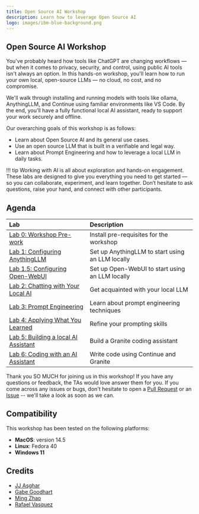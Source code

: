 ```yaml
---
title: Open Source AI Workshop
description: Learn how to leverage Open Source AI
logo: images/ibm-blue-background.png
---
```


## Open Source AI Workshop

You've probably heard how tools like ChatGPT are changing workflows — but when it comes to privacy, security, and control, using public AI tools isn't always an option. In this hands-on workshop, you'll learn how to run your own local, open-source LLMs — no cloud, no cost, and no compromise.

We'll walk through installing and running models with tools like ollama, AnythingLLM, and Continue using familiar environments like VS Code. By the end, you'll have a fully functional local AI assistant, ready to support your work securely and offline.

Our overarching goals of this workshop is as follows:

* Learn about Open Source AI and its general use cases.
* Use an open source LLM that is built in a verifiable and legal way.
* Learn about Prompt Engineering and how to leverage a local LLM in daily tasks.

!!! tip
    Working with AI is all about exploration and hands-on engagement. These labs are designed to give you everything you need to get started — so you can collaborate, experiment, and learn together. Don’t hesitate to ask questions, raise your hand, and connect with other participants.

## Agenda

| Lab  | Description  |
| :--- | :--- |
| [Lab 0: Workshop Pre-work](pre-work/README.md) | Install pre-requisites for the workshop |
| [Lab 1: Configuring AnythingLLM](lab-1/README.md) | Set up AnythingLLM to start using an LLM locally |
| [Lab 1.5: Configuring Open-WebUI](lab-1.5/README.md) | Set up Open-WebUI to start using an LLM locally |
| [Lab 2: Chatting with Your Local AI](lab-2/README.md) | Get acquainted with your local LLM |
| [Lab 3: Prompt Engineering](lab-3/README.md) | Learn about prompt engineering techniques |
| [Lab 4: Applying What You Learned](lab-4/README.md) | Refine your prompting skills |
| [Lab 5: Building a local AI Assistant](lab-5/README.md) | Build a Granite coding assistant |
| [Lab 6: Coding with an AI Assistant](lab-6/README.md) | Write code using Continue and Granite |

Thank you SO MUCH for joining us in this workshop! If you have any questions or feedback,
the TAs would love answer them for you. If you come across any issues or bugs, don't hesitate
to open a [Pull Request](https://github.com/IBM/opensource-ai-workshop/pulls) or an
[Issue](https://github.com/IBM/opensource-ai-workshop/issues/new) -- we'll take a look as soon as we can.

## Compatibility

This workshop has been tested on the following platforms:

* **MacOS**: version 14.5
* **Linux**: Fedora 40
* **Windows 11**

## Credits

* [JJ Asghar](https://github.com/jjasghar)
* [Gabe Goodhart](https://github.com/gabe-l-hart)
* [Ming Zhao](https://github.com/mingxzhao)
* [Rafael Vasquez](https://github.com/rafvasq)
